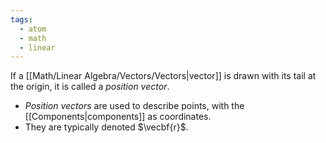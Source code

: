 ```yaml
---
tags:
  - atom
  - math
  - linear
---
```

If a [[Math/Linear Algebra/Vectors/Vectors|vector]] is drawn with its tail at the origin, it is called a *position vector*.
- *Position vectors* are used to describe points, with the [[Components|components]] as coordinates.
- They are typically denoted $\vecbf{r}$.